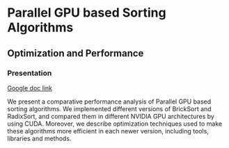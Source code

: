 # Parallel GPU based Sorting Algorithms 
## Optimization and Performance 

### Presentation
[Google doc link]( https://goo.gl/wk9mfm)

We present a comparative performance analysis of Parallel GPU based sorting algorithms. We implemented different versions of BrickSort and RadixSort, and compared them in different NVIDIA GPU architectures by using CUDA. Moreover, we describe optimization techniques used to make these algorithms more efficient in each newer version, including tools, libraries and methods.

